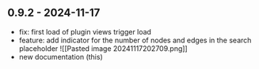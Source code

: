 ## 0.9.2 - 2024-11-17
- fix: first load of plugin views trigger load
- feature: add indicator for the number of nodes and edges in the search placeholder
![[Pasted image 20241117202709.png]]
- new documentation (this)
